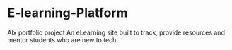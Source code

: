 # E-learning-Platform
Alx portfolio project
An eLearning site built to track, provide resources and mentor students who are new to tech.
